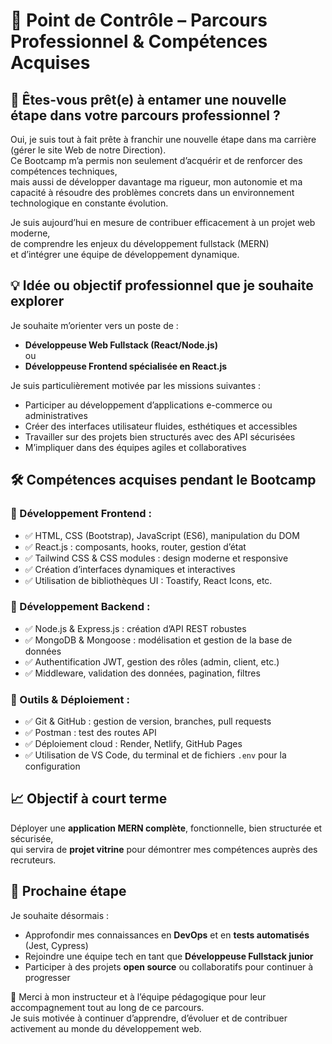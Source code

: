 # 🎯 Point de Contrôle – Parcours Professionnel & Compétences Acquises

## 🚀 Êtes-vous prêt(e) à entamer une nouvelle étape dans votre parcours professionnel ?

Oui, je suis tout à fait prête à franchir une nouvelle étape dans ma carrière (gérer le site Web de notre Direction).  
Ce Bootcamp m’a permis non seulement d’acquérir et de renforcer des compétences techniques,  
mais aussi de développer davantage ma rigueur, mon autonomie et ma capacité à résoudre des problèmes concrets dans un environnement technologique en constante évolution.

Je suis aujourd’hui en mesure de contribuer efficacement à un projet web moderne,  
de comprendre les enjeux du développement fullstack (MERN)  
et d’intégrer une équipe de développement dynamique.


## 💡 Idée ou objectif professionnel que je souhaite explorer

Je souhaite m’orienter vers un poste de :

- **Développeuse Web Fullstack (React/Node.js)**  
ou  
- **Développeuse Frontend spécialisée en React.js**

Je suis particulièrement motivée par les missions suivantes :

- Participer au développement d’applications e-commerce ou administratives  
- Créer des interfaces utilisateur fluides, esthétiques et accessibles  
- Travailler sur des projets bien structurés avec des API sécurisées  
- M’impliquer dans des équipes agiles et collaboratives


## 🛠️ Compétences acquises pendant le Bootcamp

### 🔹 Développement Frontend :
- ✅ HTML, CSS (Bootstrap), JavaScript (ES6), manipulation du DOM  
- ✅ React.js : composants, hooks, router, gestion d’état  
- ✅ Tailwind CSS & CSS modules : design moderne et responsive  
- ✅ Création d’interfaces dynamiques et interactives  
- ✅ Utilisation de bibliothèques UI : Toastify, React Icons, etc.

### 🔹 Développement Backend :
- ✅ Node.js & Express.js : création d’API REST robustes  
- ✅ MongoDB & Mongoose : modélisation et gestion de la base de données  
- ✅ Authentification JWT, gestion des rôles (admin, client, etc.)  
- ✅ Middleware, validation des données, pagination, filtres

### 🔹 Outils & Déploiement :
- ✅ Git & GitHub : gestion de version, branches, pull requests  
- ✅ Postman : test des routes API  
- ✅ Déploiement cloud : Render, Netlify, GitHub Pages  
- ✅ Utilisation de VS Code, du terminal et de fichiers `.env` pour la configuration


## 📈 Objectif à court terme

Déployer une **application MERN complète**, fonctionnelle, bien structurée et sécurisée,  
qui servira de **projet vitrine** pour démontrer mes compétences auprès des recruteurs.


## 📌 Prochaine étape

Je souhaite désormais :

- Approfondir mes connaissances en **DevOps** et en **tests automatisés** (Jest, Cypress)  
- Rejoindre une équipe tech en tant que **Développeuse Fullstack junior**  
- Participer à des projets **open source** ou collaboratifs pour continuer à progresser


🙏 Merci à mon instructeur et à l’équipe pédagogique pour leur accompagnement tout au long de ce parcours.  
Je suis motivée à continuer d’apprendre, d’évoluer et de contribuer activement au monde du développement web.
